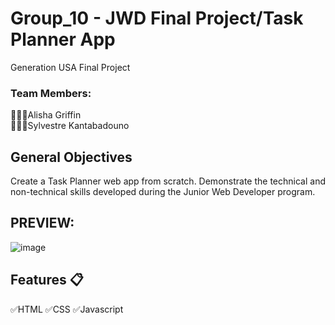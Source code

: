 # Group_10 - JWD Final Project/Task Planner App
Generation USA Final Project

### Team Members:
👩🏽‍💻Alisha Griffin <br>
👨🏽‍💻Sylvestre Kantabadouno
 

## General Objectives

Create a Task Planner web app from scratch.
Demonstrate the technical and non-technical skills developed during the Junior Web Developer program.

## PREVIEW:

![image](https://user-images.githubusercontent.com/111026797/206975665-59129eb7-d7f6-4ea9-aba5-f2bed897ce71.png)

## Features 📋 

✅HTML
✅CSS
✅Javascript
